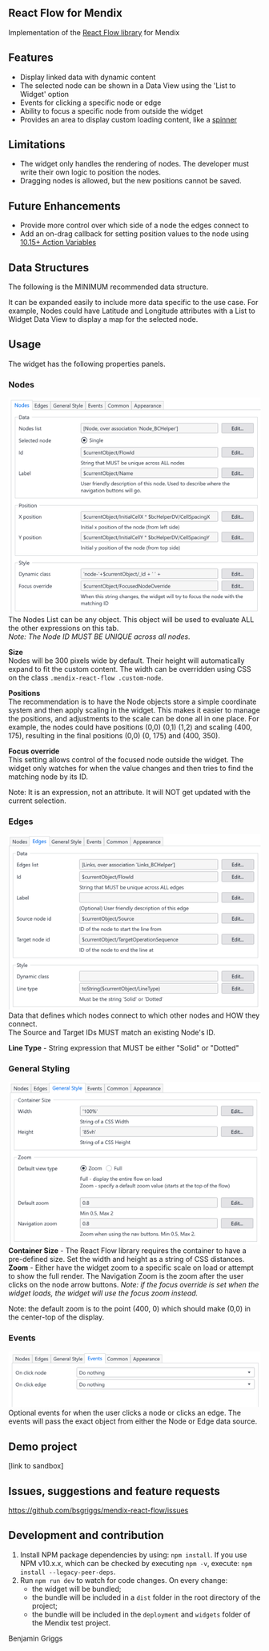 ## React Flow for Mendix
Implementation of the [React Flow library](https://reactflow.dev/) for Mendix

## Features
- Display linked data with dynamic content
- The selected node can be shown in a Data View using the 'List to Widget' option
- Events for clicking a specific node or edge
- Ability to focus a specific node from outside the widget
- Provides an area to display custom loading content, like a [spinner](https://marketplace.mendix.com/link/component/204096)

## Limitations
- The widget only handles the rendering of nodes. The developer must write their own logic to position the nodes.
- Dragging nodes is allowed, but the new positions cannot be saved.

## Future Enhancements
- Provide more control over which side of a node the edges connect to
- Add an on-drag callback for setting position values to the node using [10.15+ Action Variables](https://docs.mendix.com/apidocs-mxsdk/apidocs/pluggable-widgets-property-types/#studio-pro-ui-10)

## Data Structures
The following is the MINIMUM recommended data structure. 

It can be expanded easily to include more data specific to the use case. For example, Nodes could have Latitude and Longitude attributes with a List to Widget Data View to display a map for the selected node.

## Usage
The widget has the following properties panels.
### Nodes
![nodes](https://github.com/bsgriggs/mendix-react-flow/blob/media/nodes.png)  
The Nodes List can be any object. This object will be used to evaluate ALL the other expressions on this tab.  
_Note: The Node ID MUST BE UNIQUE across all nodes._  

**Size**  
Nodes will be 300 pixels wide by default. Their height will automatically expand to fit the custom content. The width can be overridden using CSS on the class `.mendix-react-flow .custom-node`.

**Positions**  
The recommendation is to have the Node objects store a simple coordinate system and then apply scaling in the widget. This makes it easier to manage the positions, and adjustments to the scale can be done all in one place. For example, the nodes could have positions (0,0) (0,1) (1,2) and scaling (400, 175), resulting in the final positions (0,0) (0, 175) and (400, 350).  

**Focus override**  
This setting allows control of the focused node outside the widget. The widget only watches for when the value changes and then tries to find the matching node by its ID.

Note: It is an expression, not an attribute. It will NOT get updated with the current selection.

### Edges
![edges](https://github.com/bsgriggs/mendix-react-flow/blob/media/edges.png)  
Data that defines which nodes connect to which other nodes and HOW they connect.  
The Source and Target IDs MUST match an existing Node's ID.  

**Line Type** - String expression that MUST be either "Solid" or "Dotted"


### General Styling
![generalStyling](https://github.com/bsgriggs/mendix-react-flow/blob/media/generalStyling.png)  
**Container Size** - The React Flow library requires the container to have a pre-defined size. Set the width and height as a string of CSS distances.  
**Zoom** - Either have the widget zoom to a specific scale on load or attempt to show the full render. The Navigation Zoom is the zoom after the user clicks on the node arrow buttons. *Note: if the focus override is set when the widget loads, the widget will use the focus zoom instead.*  
  
Note: the default zoom is to the point (400, 0) which should make (0,0) in the center-top of the display.

### Events
![events](https://github.com/bsgriggs/mendix-react-flow/blob/media/events.png)  
Optional events for when the user clicks a node or clicks an edge. The events will pass the exact object from either the Node or Edge data source.

## Demo project
[link to sandbox]

## Issues, suggestions and feature requests
https://github.com/bsgriggs/mendix-react-flow/issues 

## Development and contribution

1. Install NPM package dependencies by using: `npm install`. If you use NPM v10.x.x, which can be checked by executing
   `npm -v`, execute: `npm install --legacy-peer-deps`.
1. Run `npm run dev` to watch for code changes. On every change:
    - the widget will be bundled;
    - the bundle will be included in a `dist` folder in the root directory of the project;
    - the bundle will be included in the `deployment` and `widgets` folder of the Mendix test project.

Benjamin Griggs
